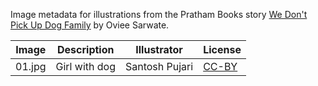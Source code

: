 Image metadata for illustrations from the Pratham Books story [We Don't Pick Up Dog Family](https://storyweaver.org.in/stories/5001-we-don-t-pick-up-dog-family) by Oviee Sarwate.

Image | Description | Illustrator | License
----- | ----------- | ----------- | -------
01.jpg | Girl with dog | Santosh Pujari | [CC-BY](https://creativecommons.org/licenses/by/4.0/)
